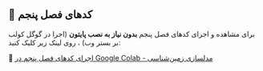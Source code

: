 ## 📌 کدهای فصل پنجم

برای مشاهده و اجرای کدهای فصل پنجم **بدون نیاز به نصب پایتون** (اجرا در گوگل کولب بر بستر وب) ، روی لینک زیر کلیک کنید:

🔗 [اجرای کدهای فصل پنجم در Google Colab - مدلسازی زمین‌شناسی](https://colab.research.google.com/github/ML-OilGas/Book/blob/main/فصل5/Chapter5_CoLab.ipynb)


